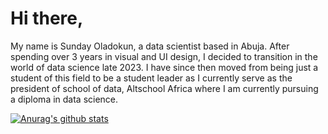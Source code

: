 # Hi there,
My name is Sunday Oladokun, a data scientist based in Abuja.
After spending over 3 years in visual and UI design, I decided to transition in the world of data science late 2023.
I have since then moved from being just a student of this field to be a student leader as I currently serve as the
president of school of data, Altschool Africa where I am currently pursuing a diploma in data science.

[![Anurag's github stats](https://github-readme-stats.vercel.app/api?username=Black-Concept)](https://github.com/anuraghazra/github-readme-stats)
